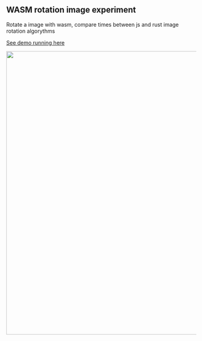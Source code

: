 ## WASM rotation image experiment

Rotate a image with wasm, compare times between js and rust image rotation algorythms

[See demo running here](http://wasmrotate.surge.sh/)

<img width="750" src="https://user-images.githubusercontent.com/6718144/59354977-928ef380-8cfc-11e9-903e-097cda0e23dd.png">


